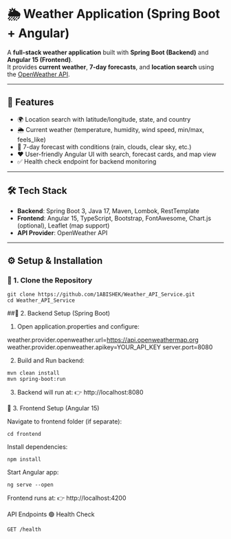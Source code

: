 # 🌦️ Weather Application (Spring Boot + Angular)

A **full-stack weather application** built with **Spring Boot (Backend)** and **Angular 15 (Frontend)**.  
It provides **current weather**, **7-day forecasts**, and **location search** using the [OpenWeather API](https://openweathermap.org/).

---

## 🚀 Features
- 🌍 Location search with latitude/longitude, state, and country  
- 🌦️ Current weather (temperature, humidity, wind speed, min/max, feels_like)  
- 📅 7-day forecast with conditions (rain, clouds, clear sky, etc.)  
- ❤️ User-friendly Angular UI with search, forecast cards, and map view  
- ✅ Health check endpoint for backend monitoring  

---

## 🛠️ Tech Stack
- **Backend**: Spring Boot 3, Java 17, Maven, Lombok, RestTemplate  
- **Frontend**: Angular 15, TypeScript, Bootstrap, FontAwesome, Chart.js (optional), Leaflet (map support)  
- **API Provider**: OpenWeather API  

---

## ⚙️ Setup & Installation

### 🔹 1. Clone the Repository
```
git clone https://github.com/1ABISHEK/Weather_API_Service.git
cd Weather_API_Service

```

##🔹 2. Backend Setup (Spring Boot)


1. Open application.properties and configure:

weather.provider.openweather.url=https://api.openweathermap.org
weather.provider.openweather.apikey=YOUR_API_KEY
server.port=8080

2. Build and Run backend:
 ```
mvn clean install
mvn spring-boot:run

```

3. Backend will run at:
👉 http://localhost:8080

🔹 3. Frontend Setup (Angular 15)

Navigate to frontend folder (if separate):
```
cd frontend

```

Install dependencies:
```
npm install

```
Start Angular app:
```
ng serve --open
```

Frontend runs at:
👉 http://localhost:4200

API Endpoints
🟢 Health Check
```
GET /health

```








